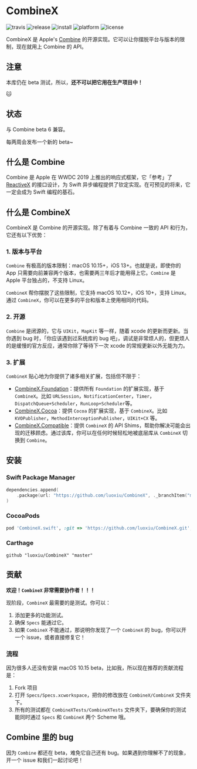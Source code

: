 # CombineX

![travis](https://img.shields.io/travis/luoxiu/CombineX.svg)
![release](https://img.shields.io/github/release-pre/luoxiu/combinex)
![install](https://img.shields.io/badge/install-spm%20%7C%20cocoapods%20%7C%20carthage-ff69b4)
![platform](https://img.shields.io/badge/platform-ios%20%7C%20macos%20%7C%20watchos%20%7C%20tvos%20%7C%20linux-lightgrey)
![license](https://img.shields.io/github/license/luoxiu/combinex?color=black)

CombineX 是 Apple's [Combine](https://developer.apple.com/documentation/combine) 的开源实现。它可以让你摆脱平台与版本的限制，现在就用上 Combine 的 API。

## 注意

本库仍在 beta 测试，所以，**还不可以把它用在生产项目中！**

🐱

## 状态

与 Combine beta 6 兼容。

每两周会发布一个新的 beta~

## 什么是 Combine

Combine 是 Apple 在 WWDC 2019 上推出的响应式框架，它「参考」了 [ReactiveX](http://reactivex.io/) 的接口设计，为 Swift 异步编程提供了钦定实现。在可预见的将来，它一定会成为 Swift 编程的基石。

## 什么是 CombineX

CombineX 是 Combine 的开源实现。除了有着与 Combine 一致的 API 和行为，它还有以下优势：

### 1. 版本与平台

`Combine` 有极高的版本限制：macOS 10.15+，iOS 13+。也就是说，即使你的 App 只需要向前兼容两个版本，也需要两三年后才能用得上它。`Combine` 是 Apple 平台独占的，不支持 Linux。

`CombineX` 帮你摆脱了这些限制，它支持 macOS 10.12+，iOS 10+，支持 Linux。通过 `CombineX`，你可以在更多的平台和版本上使用相同的代码。

### 2. 开源

`Combine` 是闭源的，它与 `UIKit`，`MapKit` 等一样，随着 xcode 的更新而更新。当你遇到 bug 时，「你应该遇到过系统库的 bug 吧」，调试是非常烦人的，但更烦人的是缓慢的官方反应，通常你除了等待下一次 xcode 的常规更新以外无能为力。

### 3. 扩展

`CombineX` 贴心地为你提供了诸多相关扩展，包括但不限于：

- [CombineX.Foundation](https://github.com/luoxiu/CombineX.Foundation)：提供所有 `Foundation` 的扩展实现，基于 `CombineX`。比如 `URLSession`，`NotificationCenter`，`Timer`，`DispatchQueue+Scheduler`，`RunLoop+Scheduler`等。
- [CombineX.Cocoa](https://github.com/luoxiu/CombineX.Foundation)：提供 `Cocoa` 的扩展实现，基于 `CombineX`。比如 `KVOPublisher`，`MethodInterceptionPublisher`，`UIKit+CX` 等。
- [CombineX.Compatible](https://github.com/CombineXCommunity/CombineX.Compatible)：提供 `CombineX` 的 API Shims，帮助你解决可能会出现的迁移顾虑。通过该库，你可以在任何时候轻松地被底层库从 `CombineX` 切换到 `Combine`。

## 安装

### Swift Package Manager

```swift
dependencies.append(
    .package(url: "https://github.com/luoxiu/CombineX", ._branchItem("master"))
)
```

### CocoaPods

```ruby
pod 'CombineX.swift', :git => 'https://github.com/luoxiu/CombineX.git', :branch => 'master'
```

### Carthage

```carthage
github "luoxiu/CombineX" "master"
```

## 贡献

**欢迎！`CombineX` 非常需要协作者！！！**

现阶段，`CombineX` 最需要的是测试。你可以：

1. 添加更多的功能测试。
2. 确保 `Specs` 能通过它。
3. 如果 `CombineX` 不能通过，那说明你发现了一个 `CombineX` 的 bug，你可以开一个 issue，或者直接修复它！

### 流程

因为很多人还没有安装 macOS 10.15 beta，比如我，所以现在推荐的贡献流程是：

1. Fork 项目
2. 打开 `Specs/Specs.xcworkspace`，把你的修改放在 `CombineX/CombineX` 文件夹下。
3. 所有的测试都在 `CombineXTests/CombineXTests` 文件夹下，要确保你的测试能同时通过 `Specs` 和 `CombineX` 两个 Scheme 哦。

## Combine 里的 bug

因为 `Combine` 都还在 beta，难免它自己还有 bug。如果遇到你理解不了的现象，开一个 issue 和我们一起讨论吧！
